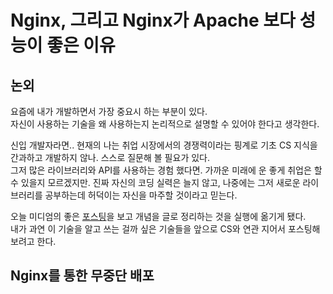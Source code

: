 # Nginx, 그리고 Nginx가 Apache 보다 성능이 좋은 이유 

## 논외
요즘에 내가 개발하면서 가장 중요시 하는 부분이 있다.  
자신이 사용하는 기술을 왜 사용하는지 논리적으로 설명할 수 있어야 한다고 생각한다.  

신입 개발자라면.. 현재의 나는 취업 시장에서의 경쟁력이라는 핑계로 기초 CS 지식을 간과하고 개발하지 않나. 스스로 질문해 볼 필요가 있다.  
그저 많은 라이브러리와 API를 사용하는 경험 했다면. 가까운 미래에 운 좋게 취업은 할 수 있을지 모르겠지만. 진짜 자신의 코딩 실력은 늘지 않고, 나중에는 그저 새로운 라이브러리를 공부하는데 허덕이는 자신을 마주할 것이라고 믿는다.

오늘 미디엄의 좋은 [포스팅](https://bit.ly/3haCw9e)을 보고 개념을 글로 정리하는 것을 실행에 옮기게 됐다.  
내가 과연 이 기술을 알고 쓰는 걸까 싶은 기술들을 앞으로 CS와 연관 지어서 포스팅해 보려고 한다.

## Nginx를 통한 무중단 배포
